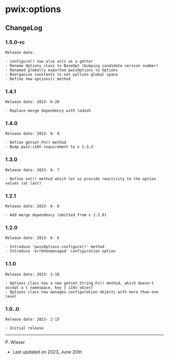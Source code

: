 # pwix:options

## ChangeLog

### 1.5.0-rc

    Release date: 

    - configure() now also acts as a getter
    - Rename Options class to BaseOpt (bumping candidate version number)
    - Renamed globally exported pwixOptions to Options
    - Reorganize constants to not pollute global space
    - Define new options() method

### 1.4.1

    Release date: 2023- 6-20

    - Replace merge dependency with lodash

### 1.4.0

    Release date: 2023- 6- 9

    - Define getset_Fn() method
    - Bump pwix:i18n requirement to v 1.3.2

### 1.3.0

    Release date: 2023- 6- 7

    - Define set() method which let us provide reactivity to the option values (at last)

### 1.2.1

    Release date: 2023- 6- 6

    - Add merge dependency (omitted from v 1.2.0)

### 1.2.0

    Release date: 2023- 6- 6

    - Introduce 'pwixOptions.configure()' method
    - Introduce 'errOnUnmanaged' configuration option

### 1.1.0

    Release date: 2023- 2-18

    - Options class has a new getset_String_Fn() method, which doesn't accept a { namespace, key } i18n object
    - Options class now manages configuration objects with more than one level

### 1.0..0

    Release date: 2023- 2-15

    - Initial release

---
P. Wieser
- Last updated on 2023, June 20th
